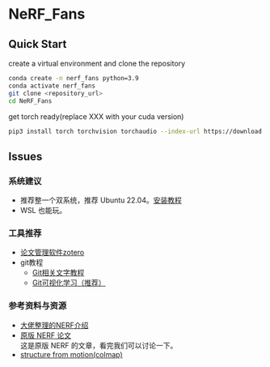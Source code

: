 # NeRF_Fans
## Quick Start
create a virtual environment and clone the repository
  ```bash
  conda create -n nerf_fans python=3.9
  conda activate nerf_fans
  git clone <repository_url>
  cd NeRF_Fans
  ```
get torch ready(replace XXX with your cuda version)
```bash  
pip3 install torch torchvision torchaudio --index-url https://download.pytorch.org/whl/cuXXX
```
## Issues

### 系统建议
- 推荐整一个双系统，推荐 Ubuntu 22.04。[安装教程](https://www.bilibili.com/video/BV1Cc41127B9/?spm_id_from=333.337.search-card.all.click&vd_source=27087b1cb0b05427c1fcb74760d4296f)   
-  WSL 也能玩。
### 工具推荐
- [论文管理软件zotero](https://www.zotero.org/download/)
- git教程
  - [Git相关文字教程](https://csdiy.wiki/%E5%BF%85%E5%AD%A6%E5%B7%A5%E5%85%B7/Git/)
  - [Git可视化学习（推荐）](https://learngitbranching.js.org/?locale=zh_CN)
### 参考资料与资源
- [大佬整理的NERF介绍](https://github.com/yangjiheng/nerf_and_beyond_docs)  
- [原版 NERF 论文](https://arxiv.org/abs/2003.08934)  
   这是原版 NERF 的文章，看完我们可以讨论一下。
- [structure from motion(colmap)](https://openaccess.thecvf.com/content_cvpr_2016/papers/Schonberger_Structure-From-Motion_Revisited_CVPR_2016_paper.pdf)



